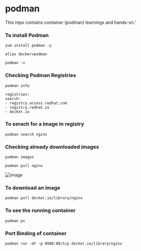 # podman
This repo contains container (podman) learnings and hands-on.'

### To install Podman
```
yum install podman -y
```
```
alias docker=podman
```
```
podman -v
````
### Checking Podman Registries
```
podman info
```
  ```
  registries:
  search:
  - registry.access.redhat.com
  - registry.redhat.io
  - docker.io
  ```

### To serach for a image in registry
```
podman search nginx
```
### Checking already downloaded images
```
podman images
```
```
podman pull nginx
```
![image](https://github.com/user-attachments/assets/9f63cbec-b876-4c68-97b2-60648d5203d3)

### To download an image
```
podman pull docker.io/library/nginx
```
### To see the running container
```
podman ps
```


### Port Binding of container
```
podman run -dt -p 8080:80/tcp docker.io/library/nginx
```




